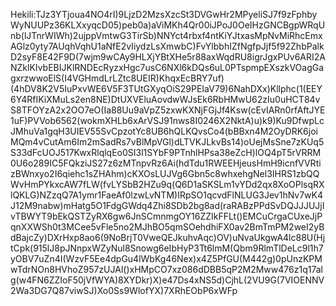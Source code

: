Hekili:TJz3YTjoua4NO4rI)9LjzD2MzsXzcSt3DVGwHr2MPyeliSJ7f9zFphbyWyNUUPz36KLXxyqcD05)peb0a)aViMKh4Qr00iJPoJ0OeIHzGNCBgpWRqUnb(lJTnrWIWh)2ujppVmtwG3TirSb)NNYct4rbxf4ntKiYJtxasMpNvMiRhcEmxAGlz0yty7AUqhVqhU1aNfE2vIiydzLsXmwbC)FvYlbbhIZfNgfpJjf5f92ZhbPalkD2syF8E42F9D(7wjm9wCAy9HLXjYBtXHe5r88axWqdRU8igrJgxPUv6ARI2ANZklKIvbEBIJKlRNDEcRyzxHgc7usC6NXl6kDQs6uL0PTspmpEXszkVOagGagxrzwwoElS(I4VGHmdLrLZtc8UEIR)KhqxEcBRY7uf)(4hDV8K2V5IuPxvWE6V5F3TUtGXyqOiS29PEIaV79)6NahDXx)Kllphc(1(EEY6Y4RfIKiXMuLs2en8NE)DtUXVEluAovdwWJsEk6RbHMwU62zIu0uHCT84vS8TFOYzA2x2OO7eO(Ia88Uu9aVpZ5zxwKXNjFGjJf4Ksw(cEvIARn0rfAftJYE1uF)PVVob6562(wokmXHLb6xArVSJ91nws8I0246X2NktA)u)k9)Ku9DfwpLcJMhuVa1gqH3UIEV55SvCpzotYc8UB6hQLKQvsCo4(bBBxn4M2OyDRK6joiMQm4vCutAm6Im2mSadRs7vBlMpVGl)dLTVKJLkvBs14)oUejMsSne7zKUq5S33dFcUOJ517KwxRlqlqEo0SI3l1SYbF9PTnhlHPsa38eZcH)lOQ4pT5rVRRM0U6o289IC5FQkziJS27z6zMTnpvRz6Ai(hdTdu1RWEEHjeusHmH9icnfVVRtizBWnxyo2I6qiehc1sZHAhm)cKXOsLUJVg6Gbn5c8whxehgNel3IHRS1zbQQWvHmPYkxcAW7fLW(fvLYSbB2HZu9q(Q6D1aSKSLm1vYDd2qx8XoOPlsqRXlQKLG)NZzqQ7A1ymr1FaeAf0lzwLvNTM)IRpSO1qcvdFlNLUG3Jev1hNv7wK4J12M9nabw)mHatg5O1FdgGWdq4Zhi8SDb2bg8ad(raRABzPPdSvDQJJJUJjIvTBWYT9bEkQSTZyRX6gw6JnSCmnmgOY16ZZIkFFLt()EMCuCrgaCUxeJjPqnXXWSh0t3MCee5vFle5no2MJhBO5qmSOehdhiFX0av2BmTmPM2weI2yBdBajcZy)DXrHxp8ao6(9NoBrjT0VweQEJkuhvAqc)OV)uNvaUkgwA4lc88U(HjtCpk(915lJ8pJNnpxWZyNul8Snowg6eIbHyP3Tt6lmM(Qbm9RlmTlDeLc9l1h7yOBV7uZn4I(WzvF5Ee4dpGu4lWbKg46Nex)x4Z5PfGU(M442g)0pUnzKPMwTdrNOn8HVhoZ957zUJAl()xHMpCO7xz086dDBB5qP2M2Mww476z1q17alg(w4FN6ZZIoF50jVfWYA)8XYDkr)X)e47Ds4xNS5d)CjhL(2VU9G(7VIOENNV2Wa3DG7Q87viwSJ)Xo0Ss9WlofYX)7XRhEObP6xWFp
